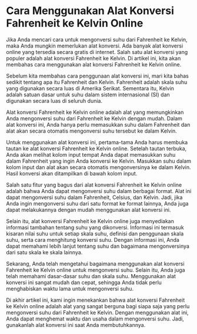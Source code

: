 Cara Menggunakan Alat Konversi Fahrenheit ke Kelvin Online
==========================================================

Jika Anda mencari cara untuk mengonversi suhu dari Fahrenheit ke Kelvin, maka Anda mungkin memerlukan alat konversi. Ada banyak alat konversi online yang tersedia secara gratis di internet. Salah satu alat konversi yang populer adalah alat konversi Fahrenheit ke Kelvin. Di artikel ini, kita akan membahas cara menggunakan alat konversi Fahrenheit ke Kelvin online.

Sebelum kita membahas cara penggunaan alat konversi ini, mari kita bahas sedikit tentang apa itu Fahrenheit dan Kelvin. Fahrenheit adalah skala suhu yang digunakan secara luas di Amerika Serikat. Sementara itu, Kelvin adalah satuan dasar untuk suhu dalam sistem internasional (SI) dan digunakan secara luas di seluruh dunia.

Alat konversi Fahrenheit ke Kelvin online adalah alat yang memungkinkan Anda mengonversi suhu dari Fahrenheit ke Kelvin dengan mudah. Dalam alat konversi ini, Anda hanya perlu memasukkan suhu dalam Fahrenheit dan alat akan secara otomatis mengonversi suhu tersebut ke dalam Kelvin.

Untuk menggunakan alat konversi ini, pertama-tama Anda harus membuka tautan ke alat konversi Fahrenheit ke Kelvin online. Setelah tautan terbuka, Anda akan melihat kolom input tempat Anda dapat memasukkan suhu dalam Fahrenheit yang ingin Anda konversi ke Kelvin. Masukkan suhu dalam kolom input dan alat akan secara otomatis mengonversinya ke dalam Kelvin. Hasil konversi akan ditampilkan di bawah kolom input.

Salah satu fitur yang bagus dari alat konversi Fahrenheit ke Kelvin online adalah bahwa Anda dapat mengonversi suhu dalam berbagai format. Alat ini dapat mengonversi suhu dalam Fahrenheit, Celsius, dan Kelvin. Jadi, jika Anda ingin mengonversi suhu dari satu format ke format lainnya, Anda juga dapat melakukannya dengan mudah menggunakan alat konversi ini.

Selain itu, alat konversi Fahrenheit ke Kelvin online juga menyediakan informasi tambahan tentang suhu yang dikonversi. Informasi ini termasuk kisaran nilai suhu untuk setiap skala suhu, definisi dan penggunaan skala suhu, serta cara menghitung konversi suhu. Dengan informasi ini, Anda dapat memahami lebih lanjut tentang suhu dan bagaimana mengonversinya dari satu skala ke skala lainnya.

Sekarang, Anda telah mengetahui bagaimana menggunakan alat konversi Fahrenheit ke Kelvin online untuk mengonversi suhu. Selain itu, Anda juga telah memahami dasar-dasar suhu dan skala suhu. Menggunakan alat konversi ini sangat mudah dan cepat, sehingga Anda tidak perlu menghabiskan waktu lama untuk mengonversi suhu.

Di akhir artikel ini, kami ingin menekankan bahwa alat konversi Fahrenheit ke Kelvin online adalah alat yang sangat berguna bagi siapa saja yang perlu mengonversi suhu dari Fahrenheit ke Kelvin. Dengan menggunakan alat ini, Anda dapat menghemat waktu dan usaha dalam mengonversi suhu. Jadi, gunakanlah alat konversi ini saat Anda membutuhkannya.